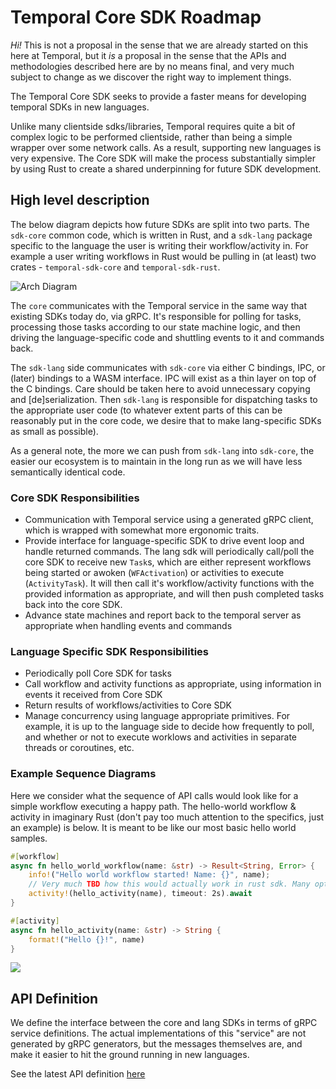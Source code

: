 Temporal Core SDK Roadmap
===

*Hi!* This is not a proposal in the sense that we are already started on this here at Temporal, but it _is_ a proposal in the sense that the APIs and methodologies described here are by no means final, and very much subject to change as we discover the right way to implement things.

The Temporal Core SDK seeks to provide a faster means for developing temporal SDKs in new languages.

Unlike many clientside sdks/libraries, Temporal requires quite a bit of complex logic to be performed clientside, rather than being a simple wrapper over some network calls. As a result, supporting new languages is very expensive. The Core SDK will make the process substantially simpler by using Rust to create a shared underpinning for future SDK development.

## High level description

The below diagram depicts how future SDKs are split into two parts. The `sdk-core` common code, which is written in Rust, and a `sdk-lang` package specific to the language the user is writing their workflow/activity in. For example a user writing workflows in Rust would be pulling in (at least) two crates - `temporal-sdk-core` and `temporal-sdk-rust`.

![Arch Diagram](https://lucid.app/publicSegments/view/7872bb33-d2b9-4b90-8aa1-bac111136aa5/image.png)

The `core` communicates with the Temporal service in the same way that existing SDKs today do, via gRPC. It's responsible for polling for tasks, processing those tasks according to our state machine logic, and then driving the language-specific code and shuttling events to it and commands back.

The `sdk-lang` side communicates with `sdk-core` via either C bindings, IPC, or (later) bindings to a WASM interface. IPC will exist as a thin layer on top of the C bindings. Care should be taken here to avoid unnecessary copying and [de]serialization. Then `sdk-lang` is responsible for dispatching tasks to the appropriate user code (to whatever extent parts of this can be reasonably put in the core code, we desire that to make lang-specific SDKs as small as possible).

As a general note, the more we can push from `sdk-lang` into `sdk-core`, the easier our ecosystem is to maintain in the long run as we will have less semantically identical code.

### Core SDK Responsibilities

- Communication with Temporal service using a generated gRPC client, which is wrapped with somewhat more ergonomic traits.
- Provide interface for language-specific SDK to drive event loop and handle returned commands. The lang sdk will periodically call/poll the core SDK to receive new `Task`s, which are either represent workflows being started or awoken (`WFActivation`) or activities to execute (`ActivityTask`). It will then call it's workflow/activity functions with the provided information as appropriate, and will then push completed tasks back into the core SDK.
- Advance state machines and report back to the temporal server as appropriate when handling events and commands

### Language Specific SDK Responsibilities

- Periodically poll Core SDK for tasks
- Call workflow and activity functions as appropriate, using information in events it received from Core SDK
- Return results of workflows/activities to Core SDK
- Manage concurrency using language appropriate primitives. For example, it is up to the language side to decide how frequently to poll, and whether or not to execute worklows and activities in separate threads or coroutines, etc.

### Example Sequence Diagrams

Here we consider what the sequence of API calls would look like for a simple workflow executing a happy path. The hello-world workflow & activity in imaginary Rust (don't pay too much attention to the specifics, just an example) is below. It is meant to be like our most basic hello world samples.

```rust
#[workflow]
async fn hello_world_workflow(name: &str) -> Result<String, Error> {
    info!("Hello world workflow started! Name: {}", name);
    // Very much TBD how this would actually work in rust sdk. Many options here.
    activity!(hello_activity(name), timeout: 2s).await
}

#[activity]
async fn hello_activity(name: &str) -> String {
    format!("Hello {}!", name)
}
```

[![](https://mermaid.ink/img/eyJjb2RlIjoic2VxdWVuY2VEaWFncmFtXG4gICAgcGFydGljaXBhbnQgUyBhcyBUZW1wb3JhbCBTZXJ2aWNlXG4gICAgcGFydGljaXBhbnQgQyBhcyBDb3JlIFNES1xuICAgIHBhcnRpY2lwYW50IEwgYXMgTGFuZyBTREtcblxuICAgIEwgLT4-IEM6IEluaXRpYWxpemUgd29ya2VyXG4gICAgTCAtPj4gQzogU3RhcnQgd29yZmtsb3dcbiAgICBDIC0-PiBTOiBncnBjOiBTdGFydFdvcmtmbG93RXhlY3V0aW9uXG5cbiAgICBsb29wIHdvcmtmbG93IHRhc2sgcHJvY2Vzc2luZ1xuICAgIEMgLT4-IFM6IGdycGM6IFBvbGxXb3JrZmxvd1Rhc2tRdWV1ZVxuICAgIFMgLS0-PiBDOiBUYXNrcyAmIGhpc3RvcnkgICBcbiAgICBDIC0-PiBDOiBBcHBseSBoaXN0b3J5IHRvIHN0YXRlIG1hY2hpbmVzXG4gICAgXG4gICAgbG9vcCBldmVudCBsb29wXG4gICAgTCAtPj4gQzogUG9sbCBmb3Igc2RrIGV2ZW50c1xuICAgIEwgLT4-IEw6IFJ1biB3b3JrZmxvdywgcHJvZHVjZXMgY29tbWFuZHNcbiAgICBMIC0tPj4gQzogV29ya2Zsb3cgaXRlcmF0aW9uIGRvbmUgdy8gY29tbWFuZHNcbiAgICBDIC0-PiBDOiBBZHZhbmNlIHN0YXRlIG1hY2hpbmVzXG4gICAgZW5kXG5cbiAgICBDIC0-PiBTOiBncnBjOiBSZXNwb25kV29ya2Zsb3dUYXNrQ29tcGxldGVkXG4gICAgZW5kXG4iLCJtZXJtYWlkIjp7InRoZW1lIjoiZGVmYXVsdCJ9LCJ1cGRhdGVFZGl0b3IiOmZhbHNlfQ)](https://mermaid-js.github.io/mermaid-live-editor/#/edit/eyJjb2RlIjoic2VxdWVuY2VEaWFncmFtXG4gICAgcGFydGljaXBhbnQgUyBhcyBUZW1wb3JhbCBTZXJ2aWNlXG4gICAgcGFydGljaXBhbnQgQyBhcyBDb3JlIFNES1xuICAgIHBhcnRpY2lwYW50IEwgYXMgTGFuZyBTREtcblxuICAgIEwgLT4-IEM6IEluaXRpYWxpemUgd29ya2VyXG4gICAgTCAtPj4gQzogU3RhcnQgd29yZmtsb3dcbiAgICBDIC0-PiBTOiBncnBjOiBTdGFydFdvcmtmbG93RXhlY3V0aW9uXG5cbiAgICBsb29wIHdvcmtmbG93IHRhc2sgcHJvY2Vzc2luZ1xuICAgIEMgLT4-IFM6IGdycGM6IFBvbGxXb3JrZmxvd1Rhc2tRdWV1ZVxuICAgIFMgLS0-PiBDOiBUYXNrcyAmIGhpc3RvcnkgICBcbiAgICBDIC0-PiBDOiBBcHBseSBoaXN0b3J5IHRvIHN0YXRlIG1hY2hpbmVzXG4gICAgXG4gICAgbG9vcCBldmVudCBsb29wXG4gICAgTCAtPj4gQzogUG9sbCBmb3Igc2RrIGV2ZW50c1xuICAgIEwgLT4-IEw6IFJ1biB3b3JrZmxvdywgcHJvZHVjZXMgY29tbWFuZHNcbiAgICBMIC0tPj4gQzogV29ya2Zsb3cgaXRlcmF0aW9uIGRvbmUgdy8gY29tbWFuZHNcbiAgICBDIC0-PiBDOiBBZHZhbmNlIHN0YXRlIG1hY2hpbmVzXG4gICAgZW5kXG5cbiAgICBDIC0-PiBTOiBncnBjOiBSZXNwb25kV29ya2Zsb3dUYXNrQ29tcGxldGVkXG4gICAgZW5kXG4iLCJtZXJtYWlkIjp7InRoZW1lIjoiZGVmYXVsdCJ9LCJ1cGRhdGVFZGl0b3IiOmZhbHNlfQ)

## API Definition

We define the interface between the core and lang SDKs in terms of gRPC service definitions. The actual implementations of this "service" are not generated by gRPC generators, but the messages themselves are, and make it easier to hit the ground running in new languages.

See the latest API definition [here](https://github.com/temporalio/sdk-core/blob/master/protos/local/core_interface.proto)
